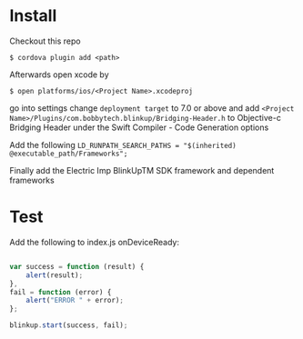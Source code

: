 # Install

Checkout this repo 

    $ cordova plugin add <path>

Afterwards open xcode by 

    $ open platforms/ios/<Project Name>.xcodeproj
    
go into settings change `deployment target` to 7.0 or above and add `<Project Name>/Plugins/com.bobbytech.blinkup/Bridging-Header.h` to Objective-c Bridging Header under the Swift Compiler - Code Generation options

Add the following `LD_RUNPATH_SEARCH_PATHS = "$(inherited) @executable_path/Frameworks";`

Finally add the Electric Imp BlinkUpTM SDK framework and dependent frameworks



# Test

Add the following to index.js onDeviceReady:
```js

var success = function (result) {
    alert(result);      
}, 
fail = function (error) {
    alert("ERROR " + error);
};

blinkup.start(success, fail);

```
